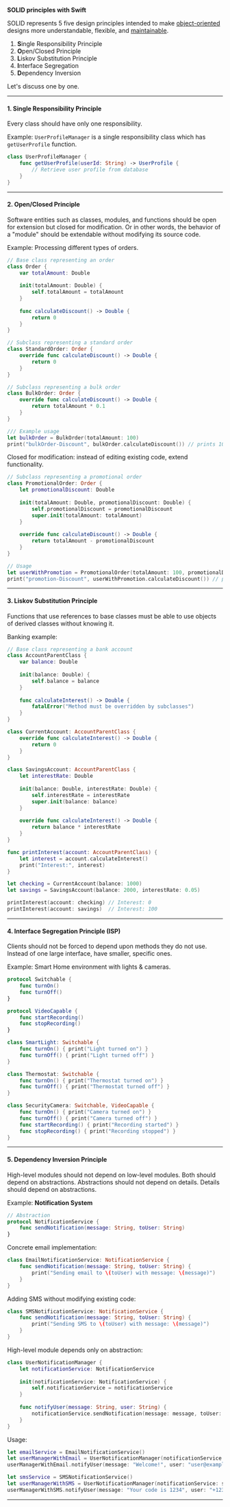 **SOLID principles with Swift**

SOLID represents 5 five design principles intended to make [object-oriented](https://en.wikipedia.org/wiki/Object-oriented) designs more understandable, flexible, and [maintainable](https://en.wikipedia.org/wiki/Software_maintenance).  

1. **S**ingle Responsibility Principle  
2. **O**pen/Closed Principle  
3. **L**iskov Substitution Principle  
4. **I**nterface Segregation  
5. **D**ependency Inversion  

Let's discuss one by one.

---

#### 1. **Single Responsibility Principle**

Every class should have only one responsibility.  

Example: `UserProfileManager` is a single responsibility class which has `getUserProfile` function.

```swift
class UserProfileManager {
    func getUserProfile(userId: String) -> UserProfile {
        // Retrieve user profile from database
    }
}
````

---

#### 2. **Open/Closed Principle**

Software entities such as classes, modules, and functions should be open for extension but closed for modification.
Or in other words, the behavior of a "module" should be extendable without modifying its source code.

Example: Processing different types of orders.

```swift
// Base class representing an order
class Order {
    var totalAmount: Double
    
    init(totalAmount: Double) {
        self.totalAmount = totalAmount
    }
    
    func calculateDiscount() -> Double {
        return 0
    }
}

// Subclass representing a standard order
class StandardOrder: Order {
    override func calculateDiscount() -> Double {
        return 0
    }
}

// Subclass representing a bulk order
class BulkOrder: Order {
    override func calculateDiscount() -> Double {
        return totalAmount * 0.1
    }
}

/// Example usage
let bulkOrder = BulkOrder(totalAmount: 100)
print("bulkOrder-Discount", bulkOrder.calculateDiscount()) // prints 10
```

Closed for modification: instead of editing existing code, extend functionality.

```swift
// Subclass representing a promotional order
class PromotionalOrder: Order {
    let promotionalDiscount: Double
    
    init(totalAmount: Double, promotionalDiscount: Double) {
        self.promotionalDiscount = promotionalDiscount
        super.init(totalAmount: totalAmount)
    }
    
    override func calculateDiscount() -> Double {
        return totalAmount - promotionalDiscount
    }
}

// Usage 
let userWithPromotion = PromotionalOrder(totalAmount: 100, promotionalDiscount: 10)
print("promotion-Discount", userWithPromotion.calculateDiscount()) // prints 90
```

---

#### 3. **Liskov Substitution Principle**

Functions that use references to base classes must be able to use objects of derived classes without knowing it.

Banking example:

```swift
// Base class representing a bank account
class AccountParentClass {
    var balance: Double
    
    init(balance: Double) {
        self.balance = balance
    }
    
    func calculateInterest() -> Double {
        fatalError("Method must be overridden by subclasses")
    }
}

class CurrentAccount: AccountParentClass {
    override func calculateInterest() -> Double {
        return 0
    }
}

class SavingsAccount: AccountParentClass {
    let interestRate: Double
    
    init(balance: Double, interestRate: Double) {
        self.interestRate = interestRate
        super.init(balance: balance)
    }
    
    override func calculateInterest() -> Double {
        return balance * interestRate
    }
}

func printInterest(account: AccountParentClass) {
    let interest = account.calculateInterest()
    print("Interest:", interest)
}

let checking = CurrentAccount(balance: 1000)
let savings = SavingsAccount(balance: 2000, interestRate: 0.05)

printInterest(account: checking) // Interest: 0
printInterest(account: savings)  // Interest: 100
```

---

#### 4. **Interface Segregation Principle (ISP)**

Clients should not be forced to depend upon methods they do not use.
Instead of one large interface, have smaller, specific ones.

Example: Smart Home environment with lights & cameras.

```swift
protocol Switchable {
    func turnOn()
    func turnOff()
}

protocol VideoCapable {
    func startRecording()
    func stopRecording()
}

class SmartLight: Switchable {
    func turnOn() { print("Light turned on") }
    func turnOff() { print("Light turned off") }
}

class Thermostat: Switchable {
    func turnOn() { print("Thermostat turned on") }
    func turnOff() { print("Thermostat turned off") }
}

class SecurityCamera: Switchable, VideoCapable {
    func turnOn() { print("Camera turned on") }
    func turnOff() { print("Camera turned off") }
    func startRecording() { print("Recording started") }
    func stopRecording() { print("Recording stopped") }
}
```

---

#### 5. **Dependency Inversion Principle**

High-level modules should not depend on low-level modules. Both should depend on abstractions.
Abstractions should not depend on details. Details should depend on abstractions.

Example: **Notification System**

```swift
// Abstraction
protocol NotificationService {
    func sendNotification(message: String, toUser: String)
}
```

Concrete email implementation:

```swift
class EmailNotificationService: NotificationService {
    func sendNotification(message: String, toUser: String) {
        print("Sending email to \(toUser) with message: \(message)")
    }
}
```

Adding SMS without modifying existing code:

```swift
class SMSNotificationService: NotificationService {
    func sendNotification(message: String, toUser: String) {
        print("Sending SMS to \(toUser) with message: \(message)")
    }
}
```

High-level module depends only on abstraction:

```swift
class UserNotificationManager {
    let notificationService: NotificationService
    
    init(notificationService: NotificationService) {
        self.notificationService = notificationService
    }
    
    func notifyUser(message: String, user: String) {
        notificationService.sendNotification(message: message, toUser: user)
    }
}
```

Usage:

```swift
let emailService = EmailNotificationService()
let userManagerWithEmail = UserNotificationManager(notificationService: emailService)
userManagerWithEmail.notifyUser(message: "Welcome!", user: "user@example.com")

let smsService = SMSNotificationService()
let userManagerWithSMS = UserNotificationManager(notificationService: smsService)
userManagerWithSMS.notifyUser(message: "Your code is 1234", user: "+123456789")
```

---
